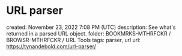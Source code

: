 # URL parser

created: November 23, 2022 7:08 PM (UTC)
description: See what's returned in a parsed URL object.
folder: BOOKMRKS-MTHRFCKR / BROWSR-MTHRFCKR / URL Tools
tags: parser, url
url: https://tynandebold.com/url-parser/